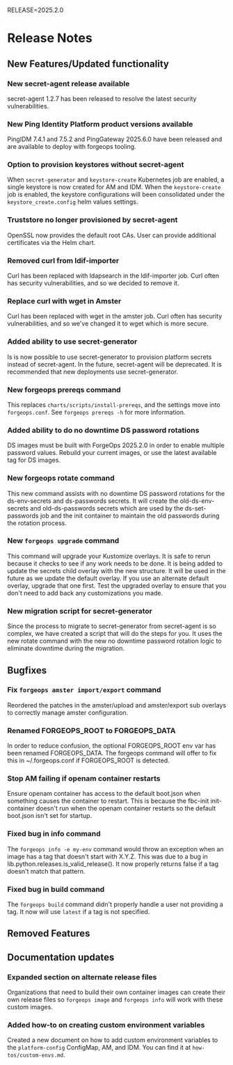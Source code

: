 RELEASE=2025.2.0
# Release Notes

## New Features/Updated functionality

### New secret-agent release available
secret-agent 1.2.7 has been released to resolve the latest security
vulnerabilities.

### New Ping Identity Platform product versions available
PingIDM 7.4.1 and 7.5.2 and PingGateway 2025.6.0 have been released and are available to deploy with forgeops tooling.

### Option to provision keystores without secret-agent

When `secret-generator` and `keystore-create` Kubernetes job are enabled,
a single keystore is now created for AM and IDM.  When the `keystore-create`
job is enabled, the keystore configurations will been consolidated under the
`keystore_create.config` helm values settings.

### Truststore no longer provisioned by secret-agent

OpenSSL now provides the default root CAs.  User can provide additional
certificates via the Helm chart.

### Removed curl from ldif-importer
Curl has been replaced with ldapsearch in the ldif-importer job. Curl often has
security vulnerabilities, and so we decided to remove it.

### Replace curl with wget in Amster
Curl has been replaced with wget in the amster job. Curl often has
security vulnerabilities, and so we've changed it to wget which is more secure.

### Added ability to use secret-generator
Is is now possible to use secret-generator to provision platform secrets
instead of secret-agent. In the future, secret-agent will be deprecated. It is
recommended that new deployments use secret-generator.

### New forgeops prereqs command
This replaces `charts/scripts/install-prereqs`, and the settings move into
`forgeops.conf`. See `forgeops prereqs -h` for more information.

### Added ability to do no downtime DS password rotations
DS images must be built with ForgeOps 2025.2.0 in order to enable multiple
password values. Rebuild your current images, or use the latest available tag
for DS images.

### New forgeops rotate command
This new command assists with no downtime DS password rotations for the 
ds-env-secrets and ds-passwords secrets. It will create the old-ds-env-secrets 
and old-ds-passwords secrets which are used by the ds-set-passwords job and 
the init container to maintain the old passwords during the rotation process.

### New `forgeops upgrade` command
This command will upgrade your Kustomize overlays. It is safe to rerun because
it checks to see if any work needs to be done. It is being added to update the
secrets child overlay with the new structure. It will be used in the future as
we update the default overlay. If you use an alternate default overlay, upgrade
that one first. Test the upgraded overlay to ensure that you don't need to add
back any customizations you made.

### New migration script for secret-generator
Since the process to migrate to secret-generator from secret-agent is so
complex, we have created a script that will do the steps for you. It uses the
new rotate command with the new no downtime password rotation logic to
eliminate downtime during the migration.

## Bugfixes

### Fix `forgeops amster import/export` command
Reordered the patches in the amster/upload and amster/export sub overlays to correctly manage amster configuration.

### Renamed FORGEOPS_ROOT to FORGEOPS_DATA
In order to reduce confusion, the optional FORGEOPS_ROOT env var has been
renamed FORGEOPS_DATA. The forgeops command will offer to fix this in
~/.forgeops.conf if FORGEOPS_ROOT is detected.

### Stop AM failing if openam container restarts
Ensure openam container has access to the default boot.json when something causes the 
container to restart.  This is because the fbc-init init-container doesn't run when the 
openam container restarts so the default boot.json isn't set for startup.

### Fixed bug in info command
The `forgeops info -e my-env` command would throw an exception when an image
has a tag that doesn't start with X.Y.Z. This was due to a bug in
lib.python.releases.is_valid_release(). It now properly returns false if a tag
doesn't match that pattern.

### Fixed bug in build command
The `forgeops build` command didn't properly handle a user not providing a tag.
It now will use `latest` if a tag is not specified.

## Removed Features

## Documentation updates

### Expanded section on alternate release files

Organizations that need to build their own container images can create their
own release files so `forgeops image` and `forgeops info` will work with these
custom images.

### Added how-to on creating custom environment variables

Created a new document on how to add custom environment variables to the
`platform-config` ConfigMap, AM, and IDM. You can find it at
`how-tos/custom-envs.md`.
